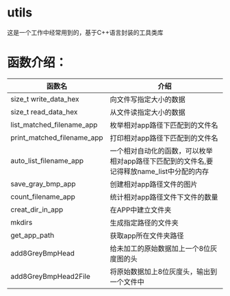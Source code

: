 # utils

这是一个工作中经常用到的，基于C++语言封装的工具类库

# 函数介绍：
函数名     | 介绍
-------- | -----
size_t write_data_hex| 向文件写指定大小的数据
size_t read_data_hex|  从文件读指定大小的数据
list_matched_filename_app  | 枚举相对app路径下匹配到的文件名
 print_matched_filename_app | 打印相对app路径下匹配到的文件名
auto_list_filename_app  |  一个相对自动化的函数，可以枚举相对app路径下匹配到的文件名,要记得释放name_list中分配的内存
 save_gray_bmp_app | 创建相对app路径文件的图片
count_filename_app | 统计相对app路径文件下文件的数量
creat_dir_in_app | 在APP中建立文件夹
mkdirs | 生成指定路径的文件夹
get_app_path | 获取app所在文件夹路径
add8GreyBmpHead | 给未加工的原始数据加上一个8位灰度图的头
add8GreyBmpHead2File | 将原始数据加上8位灰度头，输出到一个文件中
